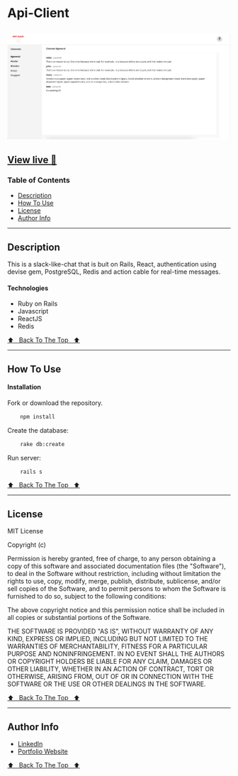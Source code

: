 # Api-Client

![Project Image](https://github.com/alex4tm/portfolio-v1/blob/master/src/images/notslackchat.jpg)
---
<a href="https://rails--chat-redux.herokuapp.com/">View live 🚀</a>
---

### Table of Contents

- [Description](#description)
- [How To Use](#how-to-use)
- [License](#license)
- [Author Info](#author-info)

---

## Description

This is a slack-like-chat that is buit on Rails, React, authentication using devise gem, PostgreSQL, Redis and action cable for real-time messages.

#### Technologies

- Ruby on Rails
- Javascript
- ReactJS
- Redis


[⬆ &nbsp; Back To The Top &nbsp; ⬆ ](#apiclient)

---

## How To Use

#### Installation

Fork or download the repository.

```html
    npm install
```

Create the database:
```html
    rake db:create
```

Run server:
```html
    rails s
```

[⬆ &nbsp; Back To The Top &nbsp; ⬆ ](#apiclient)

---


## License

MIT License

Copyright (c)

Permission is hereby granted, free of charge, to any person obtaining a copy
of this software and associated documentation files (the "Software"), to deal
in the Software without restriction, including without limitation the rights
to use, copy, modify, merge, publish, distribute, sublicense, and/or sell
copies of the Software, and to permit persons to whom the Software is
furnished to do so, subject to the following conditions:

The above copyright notice and this permission notice shall be included in all
copies or substantial portions of the Software.

THE SOFTWARE IS PROVIDED "AS IS", WITHOUT WARRANTY OF ANY KIND, EXPRESS OR
IMPLIED, INCLUDING BUT NOT LIMITED TO THE WARRANTIES OF MERCHANTABILITY,
FITNESS FOR A PARTICULAR PURPOSE AND NONINFRINGEMENT. IN NO EVENT SHALL THE
AUTHORS OR COPYRIGHT HOLDERS BE LIABLE FOR ANY CLAIM, DAMAGES OR OTHER
LIABILITY, WHETHER IN AN ACTION OF CONTRACT, TORT OR OTHERWISE, ARISING FROM,
OUT OF OR IN CONNECTION WITH THE SOFTWARE OR THE USE OR OTHER DEALINGS IN THE
SOFTWARE.

[⬆ &nbsp; Back To The Top &nbsp; ⬆ ](#api-client)

---

## Author Info

- [LinkedIn](https://www.linkedin.com/in/iliesi-alexandru/)
- [Portfolio Website](https://iliesialexandru.com)

[⬆ &nbsp; Back To The Top &nbsp; ⬆ ](#api-client)
